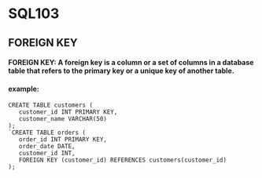 # SQL103

##  FOREIGN KEY 
#### FOREIGN KEY: A foreign key is a column or a set of columns in a database table that refers to the primary key or a unique key of another table.

 #### example:
 ```
CREATE TABLE customers (
    customer_id INT PRIMARY KEY,
    customer_name VARCHAR(50)
);
`CREATE TABLE orders (
    order_id INT PRIMARY KEY,
    order_date DATE,
    customer_id INT,
    FOREIGN KEY (customer_id) REFERENCES customers(customer_id)
);
```
